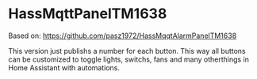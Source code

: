 # HassMqttPanelTM1638

Based on: https://github.com/pasz1972/HassMqqtAlarmPanelTM1638


This version just publishs a number for each button.
This way all buttons can be customized to toggle lights, switchs, fans and many otherthings in Home Assistant with automations.
